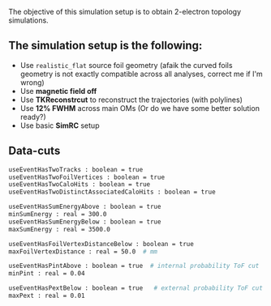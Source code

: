 The objective of this simulation setup is to obtain 2-electron topology simulations. 

## The simulation setup is the following: 
- Use `realistic_flat` source foil geometry (afaik the curved foils geometry is not exactly compatible across all analyses, correct me if I'm wrong)
- Use **magnetic field off**
- Use **TKReconstrcut** to reconstruct the trajectories (with polylines)
- Use **12% FWHM** across main OMs (Or do we have some better solution ready?)
- Use basic **SimRC** setup

## Data-cuts
```bash
useEventHasTwoTracks : boolean = true
useEventHasTwoFoilVertices : boolean = true
useEventHasTwoCaloHits : boolean = true
useEventHasTwoDistinctAssociatedCaloHits : boolean = true

useEventHasSumEnergyAbove : boolean = true
minSumEnergy : real = 300.0
useEventHasSumEnergyBelow : boolean = true
maxSumEnergy : real = 3500.0

useEventHasFoilVertexDistanceBelow : boolean = true
maxFoilVertexDistance : real = 50.0  # mm

useEventHasPintAbove : boolean = true  # internal probability ToF cut
minPint : real = 0.04

useEventHasPextBelow : boolean = true   # external probability ToF cut
maxPext : real = 0.01
```

